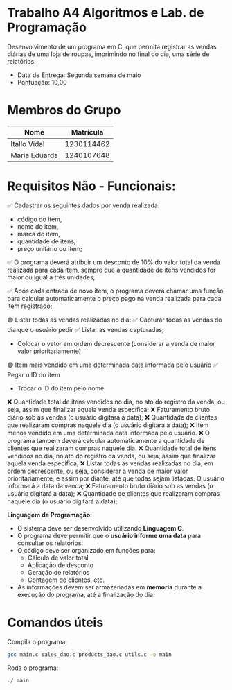 # Trabalho A4 Algoritmos e Lab. de Programação
Desenvolvimento de um programa em C, que permita registrar as vendas diárias de uma loja de
roupas, imprimindo no final do dia, uma série de relatórios. 

- Data de Entrega: Segunda semana de maio
- Pontuação: 10,00

# Membros do Grupo

| Nome              | Matrícula      |
|-------------------|----------------|
| Itallo Vidal      | 1230114462     |
| Maria Eduarda     | 1240107648     |


# Requisitos Não - Funcionais:
✅ Cadastrar os seguintes dados por venda realizada: 
  - código do item, 
  - nome do item, 
  - marca do item, 
  - quantidade de itens,
  - preço unitário do item;

✅ O programa deverá atribuir um desconto de 10% do valor total da venda realizada para
cada item, sempre que a quantidade de itens vendidos for maior ou igual a três unidades;

✅ Após cada entrada de novo item, o programa deverá chamar uma função para calcular
automaticamente o preço pago na venda realizada para cada item registrado;

🟣 Listar todas as vendas realizadas no dia:
  ✅ Capturar todas as vendas do dia que o usuário pedir 
  ✅ Listar as vendas capturadas;
  -  Colocar o vetor em ordem decrescente (considerar a venda de maior valor prioritariamente)

🟣 Item mais vendido em uma determinada data informada pelo usuário
 ✅ Pegar o ID do item
 -  Trocar o ID do item pelo nome

❌ Quantidade total de itens vendidos no dia, no ato do registro da venda, ou seja, assim que finalizar aquela venda específica;
❌ Faturamento bruto diário sob as vendas (o usuário digitará a data);
❌ Quantidade de clientes que realizaram compras naquele dia (o usuário digitará a data);
❌ Item menos vendido em uma determinada data informada pelo usuário.
❌ O programa também deverá calcular automaticamente a quantidade de clientes que
realizaram compras naquele dia.
❌ Quantidade total de itens vendidos no dia, no ato do registro da venda, ou seja, assim
que finalizar aquela venda específica;
❌ Listar todas as vendas realizadas no dia, em ordem decrescente, ou seja, considerar a
venda de maior valor prioritariamente, e assim por diante, até que todas sejam listadas.
O usuário informará a data da venda;
❌ Faturamento bruto diário sob as vendas (o usuário digitará a data);
❌ Quantidade de clientes que realizaram compras naquele dia (o usuário digitará a data);

**Linguagem de Programação:**
   - O sistema deve ser desenvolvido utilizando **Linguagem C**.
   - O programa deve permitir que o **usuário informe uma data** para consultar os relatórios.
   - O código deve ser organizado em funções para:
     - Cálculo de valor total
     - Aplicação de desconto
     - Geração de relatórios
     - Contagem de clientes, etc.
   - As informações devem ser armazenadas em **memória** durante a execução do programa, até a finalização do dia.

# Comandos úteis

Compila o programa:
```bash
gcc main.c sales_dao.c products_dao.c utils.c -o main
```

Roda o programa:
```bash
./ main
```
